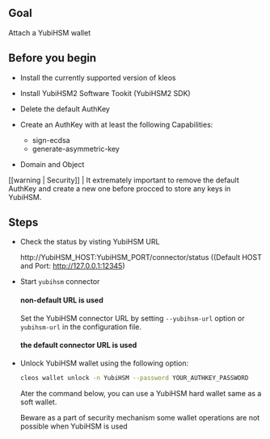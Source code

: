 ## Goal

Attach a YubiHSM wallet

## Before you begin

* Install the currently supported version of kleos

* Install YubiHSM2 Software Tookit (YubiHSM2 SDK)

* Delete the default AuthKey 

* Create an AuthKey with at least the following Capabilities:

   * sign-ecdsa
   * generate-asymmetric-key

*  Domain and Object


[[warning | Security]]
| It extremately important to remove the default AuthKey and create a new one before procced to store any keys in YubiHSM.

## Steps

* Check the status by visting YubiHSM URL 

   http://YubiHSM_HOST:YubiHSM_PORT/connector/status ((Default HOST and Port: http://127.0.0.1:12345)

* Start `yubihsm` connector

   #### non-default URL is used

   Set the YubiHSM connector URL by setting `--yubihsm-url` option or `yubihsm-url` in the configuration file.

   #### the default connector URL is used



* Unlock YubiHSM wallet using the following option:

   ```bash
   cleos wallet unlock -n YubiHSM --password YOUR_AUTHKEY_PASSWORD
   ```

   Ater the command below, you can use a YubiHSM hard wallet same as a soft wallet.
   
   Beware as a part of security mechanism some wallet operations are not possible when YubiHSM is used

